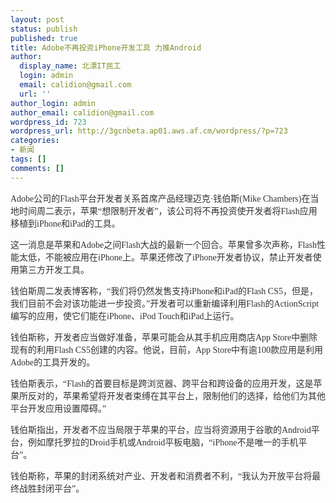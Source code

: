 ```yaml
---
layout: post
status: publish
published: true
title: Adobe不再投资iPhone开发工具 力推Android
author:
  display_name: 北漂IT民工
  login: admin
  email: calidion@gmail.com
  url: ''
author_login: admin
author_email: calidion@gmail.com
wordpress_id: 723
wordpress_url: http://3gcnbeta.ap01.aws.af.cm/wordpress/?p=723
categories:
- 新闻
tags: []
comments: []
---
```

<p><span style="font-family: Tahoma; color: #333333;"> Adobe公司的Flash平台开发者关系首席产品经理迈克&middot;钱伯斯(Mike Chambers)在当地时间周二表示，苹果&ldquo;想限制开发者&rdquo;，该公司将不再投资使开发者将Flash应用移植到iPhone和iPad的工具。</span></p>
<p><span style="font-family: Tahoma; color: #333333;"> 这一消息是苹果和Adobe之间Flash大战的最新一个回合。苹果曾多次声称，Flash性能太低，不能被应用在iPhone上。苹果还修改了iPhone开发者协议，禁止开发者使用第三方开发工具。</span></p>
<p><span style="font-family: Tahoma; color: #333333;"> 钱伯斯周二发表博客称，&ldquo;我们将仍然发售支持iPhone和iPad的Flash CS5，但是，我们目前不会对该功能进一步投资。&rdquo;开发者可以重新编译利用Flash的ActionScript编写的应用，使它们能在iPhone、iPod Touch和iPad上运行。</span></p>
<p><span style="font-family: Tahoma; color: #333333;"> 钱伯斯称，开发者应当做好准备，苹果可能会从其手机应用商店App Store中删除现有的利用Flash CS5创建的内容。他说，目前，App Store中有逾100款应用是利用Adobe的工具开发的。</span></p>
<p><span style="font-family: Tahoma; color: #333333;"> 钱伯斯表示，&ldquo;Flash的首要目标是跨浏览器、跨平台和跨设备的应用开发，这是苹果所反对的，苹果希望将开发者束缚在其平台上，限制他们的选择，给他们为其他平台开发应用设置障碍。&rdquo;</span></p>
<p><span style="font-family: Tahoma; color: #333333;"> 钱伯斯指出，开发者不应当局限于苹果的平台，应当将资源用于谷歌的Android平台，例如摩托罗拉的Droid手机或Android平板电脑，&ldquo;iPhone不是唯一的手机平台&rdquo;。</span></p>
<p><span style="font-family: Tahoma; color: #333333;"> 钱伯斯称，苹果的封闭系统对产业、开发者和消费者不利，&ldquo;我认为开放平台将最终战胜封闭平台&rdquo;。</span></p>
